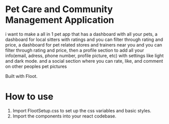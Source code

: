 # Pet Care and Community Management Application
        
i want to make a all in 1 pet app that has a dashboard with all your pets, a dashboard for local sitters with ratings and you can filter through rating and price, a dashboard for pet related stores and trainers near you and you can filter through rating and price, then a profile section to add all your info(email, adress, phone number, profile picture, etc) with settings like light and dark mode. and a social section where you can rate, like, and comment on other peoples pet pictures

Built with Floot.

# How to use

1. Import FlootSetup.css to set up the css variables and basic styles.
2. Import the components into your react codebase.
